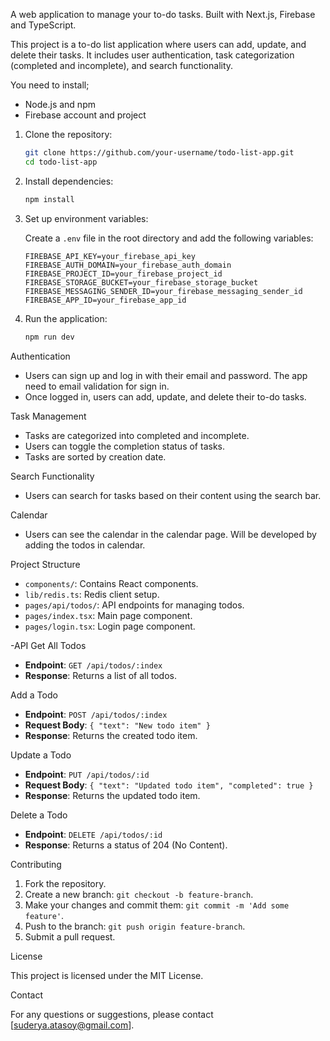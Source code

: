 
A web application to manage your to-do tasks. Built with Next.js, Firebase and TypeScript.


This project is a to-do list application where users can add, update, and delete their tasks. It includes user authentication, task categorization (completed and incomplete), and search functionality.

You need to install;

- Node.js and npm
- Firebase account and project



1. Clone the repository:

    ```bash
    git clone https://github.com/your-username/todo-list-app.git
    cd todo-list-app
    ```

2. Install dependencies:

    ```bash
    npm install
    ```

3. Set up environment variables:

    Create a `.env` file in the root directory and add the following variables:

    ```env
    FIREBASE_API_KEY=your_firebase_api_key
    FIREBASE_AUTH_DOMAIN=your_firebase_auth_domain
    FIREBASE_PROJECT_ID=your_firebase_project_id
    FIREBASE_STORAGE_BUCKET=your_firebase_storage_bucket
    FIREBASE_MESSAGING_SENDER_ID=your_firebase_messaging_sender_id
    FIREBASE_APP_ID=your_firebase_app_id
    ```

4. Run the application:

    ```bash
    npm run dev
    ```


Authentication

- Users can sign up and log in with their email and password. The app need to email validation for sign in.
- Once logged in, users can add, update, and delete their to-do tasks.

Task Management

- Tasks are categorized into completed and incomplete.
- Users can toggle the completion status of tasks.
- Tasks are sorted by creation date.

Search Functionality

- Users can search for tasks based on their content using the search bar.

Calendar

- Users can see the calendar in the calendar page. Will be developed by adding the todos in calendar.

Project Structure


- `components/`: Contains React components.
- `lib/redis.ts`: Redis client setup.
- `pages/api/todos/`: API endpoints for managing todos.
- `pages/index.tsx`: Main page component.
- `pages/login.tsx`: Login page component.

-API 
Get All Todos

- **Endpoint**: `GET /api/todos/:index`
- **Response**: Returns a list of all todos.

Add a Todo

- **Endpoint**: `POST /api/todos/:index`
- **Request Body**: `{ "text": "New todo item" }`
- **Response**: Returns the created todo item.

Update a Todo

- **Endpoint**: `PUT /api/todos/:id`
- **Request Body**: `{ "text": "Updated todo item", "completed": true }`
- **Response**: Returns the updated todo item.

Delete a Todo

- **Endpoint**: `DELETE /api/todos/:id`
- **Response**: Returns a status of 204 (No Content).

Contributing

1. Fork the repository.
2. Create a new branch: `git checkout -b feature-branch`.
3. Make your changes and commit them: `git commit -m 'Add some feature'`.
4. Push to the branch: `git push origin feature-branch`.
5. Submit a pull request.

License

This project is licensed under the MIT License.

Contact

For any questions or suggestions, please contact [suderya.atasoy@gmail.com].
